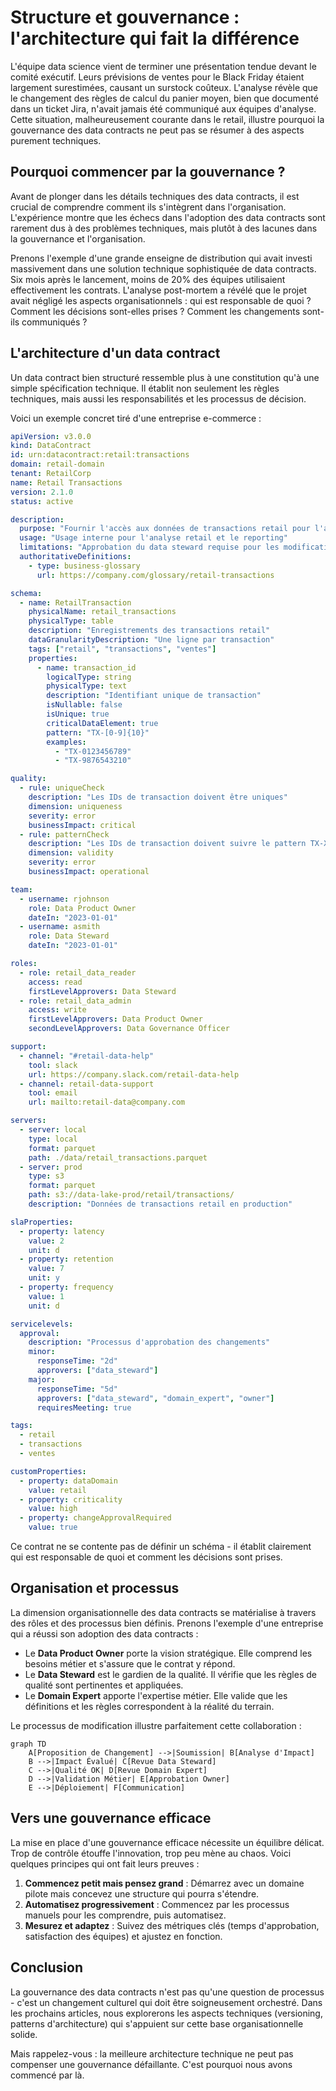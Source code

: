 # Structure et gouvernance : l'architecture qui fait la différence

L'équipe data science vient de terminer une présentation tendue devant le comité exécutif. Leurs prévisions de ventes pour le Black Friday étaient largement surestimées, causant un surstock coûteux. L'analyse révèle que le changement des règles de calcul du panier moyen, bien que documenté dans un ticket Jira, n'avait jamais été communiqué aux équipes d'analyse. Cette situation, malheureusement courante dans le retail, illustre pourquoi la gouvernance des data contracts ne peut pas se résumer à des aspects purement techniques.

## Pourquoi commencer par la gouvernance ?

Avant de plonger dans les détails techniques des data contracts, il est crucial de comprendre comment ils s'intègrent dans l'organisation. L'expérience montre que les échecs dans l'adoption des data contracts sont rarement dus à des problèmes techniques, mais plutôt à des lacunes dans la gouvernance et l'organisation.

Prenons l'exemple d'une grande enseigne de distribution qui avait investi massivement dans une solution technique sophistiquée de data contracts. Six mois après le lancement, moins de 20% des équipes utilisaient effectivement les contrats. L'analyse post-mortem a révélé que le projet avait négligé les aspects organisationnels : qui est responsable de quoi ? Comment les décisions sont-elles prises ? Comment les changements sont-ils communiqués ?

## L'architecture d'un data contract

Un data contract bien structuré ressemble plus à une constitution qu'à une simple spécification technique. Il établit non seulement les règles techniques, mais aussi les responsabilités et les processus de décision.

Voici un exemple concret tiré d'une entreprise e-commerce :

```yaml
apiVersion: v3.0.0
kind: DataContract
id: urn:datacontract:retail:transactions
domain: retail-domain
tenant: RetailCorp
name: Retail Transactions
version: 2.1.0
status: active

description:
  purpose: "Fournir l'accès aux données de transactions retail pour l'analyse et le reporting"
  usage: "Usage interne pour l'analyse retail et le reporting"
  limitations: "Approbation du data steward requise pour les modifications"
  authoritativeDefinitions:
    - type: business-glossary
      url: https://company.com/glossary/retail-transactions

schema:
  - name: RetailTransaction
    physicalName: retail_transactions
    physicalType: table
    description: "Enregistrements des transactions retail"
    dataGranularityDescription: "Une ligne par transaction"
    tags: ["retail", "transactions", "ventes"]
    properties:
      - name: transaction_id
        logicalType: string
        physicalType: text
        description: "Identifiant unique de transaction"
        isNullable: false
        isUnique: true
        criticalDataElement: true
        pattern: "TX-[0-9]{10}"
        examples:
          - "TX-0123456789"
          - "TX-9876543210"

quality:
  - rule: uniqueCheck
    description: "Les IDs de transaction doivent être uniques"
    dimension: uniqueness
    severity: error
    businessImpact: critical
  - rule: patternCheck
    description: "Les IDs de transaction doivent suivre le pattern TX-XXXXXXXXXX"
    dimension: validity
    severity: error
    businessImpact: operational

team:
  - username: rjohnson
    role: Data Product Owner
    dateIn: "2023-01-01"
  - username: asmith
    role: Data Steward
    dateIn: "2023-01-01"

roles:
  - role: retail_data_reader
    access: read
    firstLevelApprovers: Data Steward
  - role: retail_data_admin
    access: write
    firstLevelApprovers: Data Product Owner
    secondLevelApprovers: Data Governance Officer

support:
  - channel: "#retail-data-help"
    tool: slack
    url: https://company.slack.com/retail-data-help
  - channel: retail-data-support
    tool: email
    url: mailto:retail-data@company.com

servers:
  - server: local
    type: local
    format: parquet
    path: ./data/retail_transactions.parquet
  - server: prod
    type: s3
    format: parquet
    path: s3://data-lake-prod/retail/transactions/
    description: "Données de transactions retail en production"

slaProperties:
  - property: latency
    value: 2
    unit: d
  - property: retention
    value: 7
    unit: y
  - property: frequency
    value: 1
    unit: d

servicelevels:
  approval:
    description: "Processus d'approbation des changements"
    minor:
      responseTime: "2d"
      approvers: ["data_steward"]
    major:
      responseTime: "5d"
      approvers: ["data_steward", "domain_expert", "owner"]
      requiresMeeting: true

tags:
  - retail
  - transactions
  - ventes

customProperties:
  - property: dataDomain
    value: retail
  - property: criticality
    value: high
  - property: changeApprovalRequired
    value: true
```

Ce contrat ne se contente pas de définir un schéma - il établit clairement qui est responsable de quoi et comment les décisions sont prises.

## Organisation et processus

La dimension organisationnelle des data contracts se matérialise à travers des rôles et des processus bien définis. Prenons l'exemple d'une entreprise qui a réussi son adoption des data contracts :

- Le **Data Product Owner** porte la vision stratégique. Elle comprend les besoins métier et s'assure que le contrat y répond.
- Le **Data Steward** est le gardien de la qualité. Il vérifie que les règles de qualité sont pertinentes et appliquées.
- Le **Domain Expert** apporte l'expertise métier. Elle valide que les définitions et les règles correspondent à la réalité du terrain.

Le processus de modification illustre parfaitement cette collaboration :

```mermaid
graph TD
    A[Proposition de Changement] -->|Soumission| B[Analyse d'Impact]
    B -->|Impact Évalué| C[Revue Data Steward]
    C -->|Qualité OK| D[Revue Domain Expert]
    D -->|Validation Métier| E[Approbation Owner]
    E -->|Déploiement| F[Communication]
```

## Vers une gouvernance efficace

La mise en place d'une gouvernance efficace nécessite un équilibre délicat. Trop de contrôle étouffe l'innovation, trop peu mène au chaos. Voici quelques principes qui ont fait leurs preuves :

1. **Commencez petit mais pensez grand** : Démarrez avec un domaine pilote mais concevez une structure qui pourra s'étendre.
2. **Automatisez progressivement** : Commencez par les processus manuels pour les comprendre, puis automatisez.
3. **Mesurez et adaptez** : Suivez des métriques clés (temps d'approbation, satisfaction des équipes) et ajustez en fonction.

## Conclusion

La gouvernance des data contracts n'est pas qu'une question de processus - c'est un changement culturel qui doit être soigneusement orchestré. Dans les prochains articles, nous explorerons les aspects techniques (versioning, patterns d'architecture) qui s'appuient sur cette base organisationnelle solide.

Mais rappelez-vous : la meilleure architecture technique ne peut pas compenser une gouvernance défaillante. C'est pourquoi nous avons commencé par là.